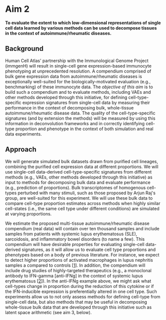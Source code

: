 # Aim 2

**To evaluate the extent to which low-dimensional representations of single cell data learned by various methods can be used to decompose tissues in the context of autoimmune/rheumatic diseases.**

## Background

Human Cell Atlas' partnership with the Immunological Genome Project (immgenH) will result in single-cell gene expression-based immunocyte phenotyping at unprecedented resolution.
A compendium comprised of bulk gene expression data from autoimmune/rheumatic diseases is exceptionally well-suited for the biologically-motivated evaluation (e.g., benchmarking) of these immunocyte data.
The _objective of this aim_ is to build such a compendium and to evaluate methods, including VAEs and other methods developed through this initiative, for defining cell-type-specific expression signatures from single-cell data by measuring their performance in the context of decomposing bulk, whole-tissue autoimmune/rheumatic disease data.
The quality of the cell-type-specific signatures (and by extension the methods) will be measured by using this information in deconvolution frameworks and in correctly identifying cell-type proportion and phenotype in the context of both simulation and real data experiments.

## Approach

We will generate simulated bulk datasets drawn from purified cell lineages, combining the purified cell expression data at different proportions.
We will use single-cell data-derived cell-type-specific signatures from different methods (e.g., VAEs, other methods developed through this initiative) as input to methods for decomposing bulk data and evaluate performance (e.g., prediction of proportions). 
Bulk transcriptomes of homogenous cell-types perturbed with many stimuli, such as those proposed by Arjun Raj's group, are well-suited for this experiment.
We will use these bulk data to compare cell-type proportion estimates across methods when highly similar cell-states (i.e., the same cell type under different conditions) are simulated at varying proportions.

We estimate the proposed multi-tissue autoimmune/rheumatic disease compendium (real data) will contain over ten thousand samples and include samples from patients with systemic lupus erythematosus (SLE), sarcoidosis, and inflammatory bowel disorders (to name a few). 
This compendium will have desirable properties for evaluating single-cell data-derived signatures, as it will allow us to evaluate cell type proportions and phenotypes based on a body of previous literature. 
For instance, we expect to detect higher proportions of activated macrophages in lupus nephritis samples a compared to controls [[1](https://dx.doi.org/10.4049/jimmunol.1103031)].
In addition, the compendium will include drug studies of highly-targeted therapeutics (e.g., a monoclonal antibody to IFN-gamma [anti-IFNg] in the context of systemic lupus erythematosus [[2](https://dx.doi.org/10.1002/art.39248)]).
In the anti-IFNg example above, we might ask what cell-types change in proportion during the reduction of this cytokine or if the IFN-inducible expression is preferentially altered in one cell type.
Such experiments allow us to not only assess methods for defining cell-type from single-cell data, but also methods that may be useful in decomposing whole-tissue bulk data that are developed through this initiative such as latent space arithmetic (see aim 3, below).
